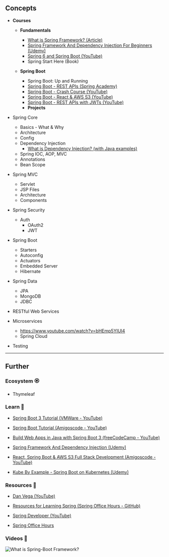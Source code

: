 ## Concepts

- **Courses**
    - **Fundamentals**
        - [What is Spring Framework? (Article)](https://www.marcobehler.com/guides/spring-framework) 
        - [Spring Framework And Dependency Injection For Beginners (Udemy)](https://www.udemy.com/course/spring-framework-video-tutorial/) 
        - [Spring 6 and Spring Boot (YouTube)](https://www.youtube.com/playlist?list=PLsyeobzWxl7qbKoSgR5ub6jolI8-ocxCF) 
        - Spring Start Here (Book)
    
    - **Spring Boot**
        - Spring Boot: Up and Running
        - [Spring Boot - REST APIs (Spring Academy)](https://spring.academy/courses/building-a-rest-api-with-spring-boot/lessons/introduction)
        - [Spring Boot - Crash Course (YouTube)](https://www.youtube.com/watch?v=UgX5lgv4uVM) 
        - [Spring Boot - React & AWS S3 (YouTube)](https://www.youtube.com/watch?v=9i1gQ7w2V24) 
        - [Spring Boot - REST APIs with JWTs (YouTube)](https://www.youtube.com/watch?v=KYNR5js2cXE)
        - **Projects**

- Spring Core
    - Basics - What & Why
    - Architecture
    - Config
    - Dependency Injection
        - [What is Dependency Injection? (with Java examples)](https://www.youtube.com/watch?v=GZtmznAKXEs)
    - Spring IOC, AOP, MVC
    - Annotations
    - Bean Scope
- Spring MVC
    - Servlet
    - JSP Files
    - Architecture
    - Components
- Spring Security
    - Auth 
        - OAuth2
        - JWT
- Spring Boot
    - Starters
    - Autoconfig
    - Actuators
    - Embedded Server
    - Hibernate
- Spring Data
    - JPA
    - MongoDB
    - JDBC
- RESTful Web Services
- Microservices
    - https://www.youtube.com/watch?v=bHEmp5YIUI4
    - Spring Cloud 
- Testing

---

## Further

### Ecosystem 🏵

- Thymeleaf

### Learn 🧠

- [Spring Boot 3 Tutorial (VMWare - YouTube)](https://www.youtube.com/watch?v=UgX5lgv4uVM)

- [Spring Boot Tutorial (Amigoscode - YouTube)](https://www.youtube.com/watch?v=9SGDpanrc8U)

- [Build Web Apps in Java with Spring Boot 3 (freeCodeCamp - YouTube)](https://www.youtube.com/watch?v=31KTdfRH6nY)

- [Spring Framework And Dependency Injection (Udemy)](https://www.udemy.com/course/spring-framework-video-tutorial/)

- [React, Spring Boot & AWS S3 Full Stack Development (Amigoscode - YouTube)](https://www.youtube.com/watch?v=9i1gQ7w2V24)

- [Kube By Example - Spring Boot on Kubernetes (Udemy)](https://www.udemy.com/course/kube-by-example-spring-boot-on-kubernetes/)

### Resources 🧩

- [Dan Vega (YouTube)](https://www.youtube.com/@DanVega/videos)

- [Resources for Learning Spring (Spring Office Hours - GitHub)](https://github.com/spring-office-hours/resources-learning-spring)

- [Spring Developer (YouTube)](https://www.youtube.com/@SpringSourceDev/videos)

- [Spring Office Hours](https://springofficehours.io/)

### Videos 🎥

![What is Spring-Boot Framework?](https://www.youtube.com/watch?v=LSEYdU8Dp9Y)